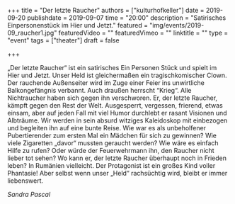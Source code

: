 +++
title = "Der letzte Raucher"
authors = ["kulturhofkeller"]
date = 2019-09-20
publishdate = 2019-09-07
time = "20:00"
description = "Satirisches Einpersonenstück im Hier und Jetzt."
featured = "img/events/2019-09_raucher1.jpg"
featuredVideo = ""
featuredVimeo = ""
linktitle = ""
type = "event"
tags = ["theater"]
draft = false

+++

„Der letzte Raucher“ ist ein satirisches Ein Personen Stück und spielt im Hier und Jetzt. Unser Held ist gleichermaßen ein tragischkomischer Clown. Der rauchende Außenseiter wird im Zuge einer Feier ins unwirtliche Balkongefängnis verbannt. Auch draußen herrscht “Krieg“. Alle
Nichtraucher haben sich gegen ihn verschworen. Er, der letzte Raucher, kämpft gegen den Rest der Welt. Ausgesperrt, vergessen, frierend, etwas einsam, aber auf jeden Fall mit viel Humor durchlebt er
rasant Visionen und Albträume. Wir werden in sein absurd witziges Kaleidoskop mit einbezogen und begleiten ihn auf eine bunte Reise. Wie war es als unbeholfener Pubertierender zum ersten Mal ein Mädchen für sich zu gewinnen? Wie viele Zigaretten „davor“ mussten geraucht werden? Wie wäre es einfach Hilfe zu rufen?
Oder würde der Feuerwehrmann ihn, den Raucher nicht lieber tot sehen? Wo kann
er, der letzte Raucher überhaupt noch in Frieden leben? In Rumänien vielleicht. Der Protagonist ist ein großes Kind voller Phantasie! Aber selbst wenn unser „Held“ rachsüchtig wird, bleibt er immer liebenswert.

_Sandra Pascal_
